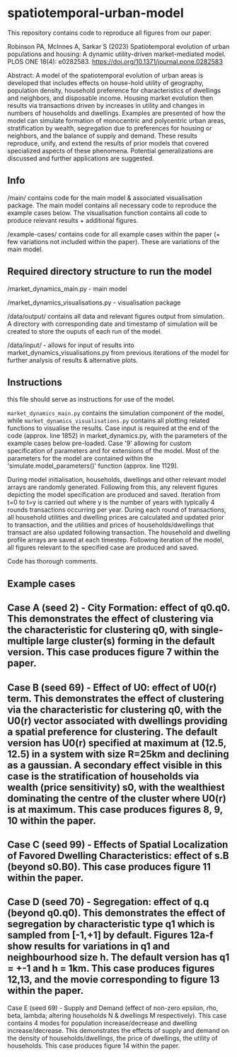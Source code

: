 # spatiotemporal-urban-model
This repository contains code to reproduce all figures from our paper:

Robinson PA, McInnes A, Sarkar S (2023) Spatiotemporal evolution of urban populations and housing: A dynamic utility-driven market-mediated model. PLOS ONE 18(4): e0282583. https://doi.org/10.1371/journal.pone.0282583


Abstract: A model of the spatiotemporal evolution of urban areas is developed that includes effects on house-hold utility of geography, population density, household preference for characteristics of dwellings and neighbors, and disposable income. Housing market evolution then results via transactions driven by increases in utility and changes in numbers of households and dwellings. Examples are presented of how the model can simulate formation of monocentric and polycentric urban areas, stratification by wealth, segregation due to preferences for housing or neighbors, and the balance of supply and demand. These results reproduce, unify, and extend the results of prior models that covered specialized aspects of these phenomena. Potential generalizations are discussed and further applications are suggested.



## Info 

/main/ contains code for the main model & associated visualisation package. The main model contains all necessary code to reproduce the example cases below. The visualisation function contains all code to produce relevant results + additional figures.

/example-cases/ contains code for all example cases within the paper (+ few variations not included within the paper). These are variations of the main model.




## Required directory structure to run the model

/market_dynamics_main.py - main model

/market_dynamics_visualisations.py - visualisation package

/data/output/ contains all data and relevant figures output from simulation. A directory with corresponding date and timestamp of simulation will be created to store the ouputs of each run of the model.

/data/input/ - allows for input of results into market_dynamics_visualisations.py from previous iterations of the model for further analysis of results & alternative plots.




## Instructions

this file should serve as instructions for use of the model.

`market_dynamics_main.py` contains the simulation component of the model, while `market_dynamics_visualisations.py` contains all plotting related functions to visualise the results. Case input is required at the end of the code (approx. line 1852) in market_dynamics.py, with the parameters of the example cases below pre-loaded. Case '9' allowing for custom specification of parameters and for extensions of the model. Most of the parameters for the model are contained within the 'simulate.model_parameters()' function (approx. line 1129). 

During model initialisation, households, dwellings and other relevant model arrays are randomly generated. Following from this, any relevent figures depicting the model specification are produced and saved. Iteration from t=0 to t=y is carried out where y is the number of years with typically 4 rounds transactions occurring per year. During each round of transactions, all household utilities and dwelling prices are calculated and updated prior to transaction, and the utilities and prices of households/dwellings that transact are also updated following transaction. The household and dwelling profile arrays are saved at each timestep. Following iteration of the model, all figures relevant to the specified case are produced and saved.

Code has thorough comments.




## Example cases

Case A (seed 2) - City Formation: effect of q0.q0. This demonstrates the effect of clustering via the characteristic for clustering q0, with single-multiple large cluster(s) forming in the default version. This case produces figure 7 within the paper. 
------------------------------------

Case B (seed 69) - Effect of U0: effect of U0(r) term. This demonstrates the effect of clustering via the characteristic for clustering q0, with the U0(r) vector associated with dwellings providing a spatial preference for clustering. The default version has U0(r) specified at maximum at (12.5, 12.5) in a system with size R=25km and declining as a gaussian. A secondary effect visible in this case is the stratification of households via wealth (price sensitivity) s0, with the wealthiest dominating the centre of the cluster where U0(r) is at maximum. This case produces figures 8, 9, 10 within the paper.
------------------------------------
Case C (seed 99) - Effects of Spatial Localization of Favored Dwelling Characteristics: effect of s.B (beyond s0.B0). This case produces figure 11 within the paper.
------------------------------------
Case D (seed 70) - Segregation: effect of q.q (beyond q0.q0). This demonstrates the effect of segregation by characteristic type q1 which is sampled from [-1,+1] by default. Figures 12a-f show results for variations in q1 and neighbourhood size h. The default version has q1 = +-1 and h = 1km. This case produces figures 12,13, and the movie corresponding to figure 13 within the paper.
------------------------------------
Case E (seed 69) - Supply and Demand (effect of non-zero epsilon, rho, beta, lambda; altering households N & dwellings M respectively). This case contains 4 modes for population increase/decrease and dwelling increase/decrease. This demonstrates the effects of supply and demand on the density of households/dwellings, the price of dwellings, the utility of households. This case produces figure 14 within the paper.

